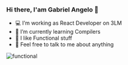 ### Hi there, I'am Gabriel Angelo 👋

- 💻 I’m working as React Developer on 3LM
- 📖 I’m currently learning Compilers 
- 🧐 I like Functional stuff
- 🤠 Feel free to talk to me about anything


![functional](https://user-images.githubusercontent.com/51804622/136234558-267de4a8-531a-44d1-a523-2ef725019ccb.jpg)

<!-- ![](https://komarev.com/ghpvc/?username=morninn&color=blueviolet&style=flat) -->



<!-- **morninn/morninn** is a ✨ _special_ ✨ repository because its `README.md` (this file) appears on your GitHub profile.

Here are some ideas to get you started:

- I’m currently working on ...
- I’m currently learning ...
- I’m currently interested on Lambda Calculus and Functional Languages 
- 👯 I’m looking to collaborate on ...
- 🤔 I’m looking for help with ...
- 💬 Ask me about ...
- 📫 How to reach me: ...
- 😄 Pronouns: ...
- ⚡ Fun fact: ...
-->
